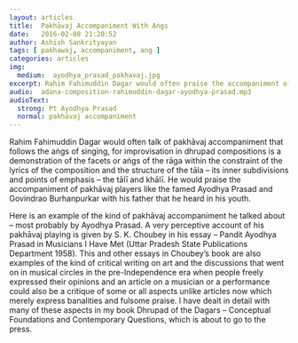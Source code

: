 ```yaml
---
layout: articles
title:  Pakhāvaj Accompaniment With Aṅgs
date:   2016-02-08 21:20:52
author: Ashish Sankrityayan
tags: [ pakhawaj, accompaniment, ang ]
categories: articles
img:
  medium:  ayodhya_prasad_pakhavaj.jpg
excerpt: Rahim Fahimuddin Dagar would often praise the accompaniment of pakhāvaj players like the famed Ayodhya Prasad and Govindrao Burhanpurkar with his father that he heard in his youth.
audio:  adana-composition-rahimuddin-dagar-ayodhya-prasad.mp3
audioText:
  strong: Pt Ayodhya Prasad
  normal: pakhāvaj accompaniment
---
```

Rahim Fahimuddin Dagar would often talk of pakhāvaj accompaniment that follows the aṅgs of singing, for improvisation in dhrupad compositions is a demonstration of the facets or aṅgs of the rāga within the constraint of the lyrics of the composition and the structure of the tāla – its inner subdivisions and points of emphasis – the tālī and khālī. He  would praise the accompaniment of pakhāvaj players like the famed Ayodhya Prasad and Govindrao Burhanpurkar with his father that he heard in his youth.

Here is an example of the kind of pakhāvaj accompaniment he talked about – most probably by Ayodhya Prasad. A very perceptive account of his pakhāvaj playing is given by S. K. Choubey in his essay – Pandit Ayodhya Prasad in Musicians I Have Met (Uttar Pradesh State Publications Department 1958). This and other essays in Choubey’s book are also examples of the kind of critical writing on art and the discussions that went on in musical circles in the pre-Independence era when people freely expressed their opinions and an article on a musician or a performance could also be a critique of some or all aspects unlike articles now which merely express banalities and fulsome praise. I have dealt in detail with many of these aspects in my book Dhrupad of the Dagars – Conceptual Foundations and Contemporary Questions, which is about to go to the press.
